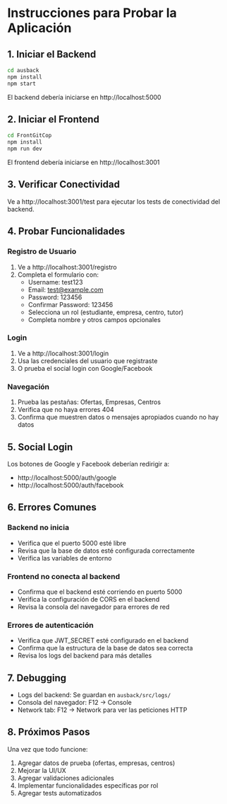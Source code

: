 # Instrucciones para Probar la Aplicación

## 1. Iniciar el Backend

```bash
cd ausback
npm install
npm start
```

El backend debería iniciarse en http://localhost:5000

## 2. Iniciar el Frontend

```bash
cd FrontGitCop
npm install
npm run dev
```

El frontend debería iniciarse en http://localhost:3001

## 3. Verificar Conectividad

Ve a http://localhost:3001/test para ejecutar los tests de conectividad del backend.

## 4. Probar Funcionalidades

### Registro de Usuario
1. Ve a http://localhost:3001/registro
2. Completa el formulario con:
   - Username: test123
   - Email: test@example.com
   - Password: 123456
   - Confirmar Password: 123456
   - Selecciona un rol (estudiante, empresa, centro, tutor)
   - Completa nombre y otros campos opcionales

### Login
1. Ve a http://localhost:3001/login
2. Usa las credenciales del usuario que registraste
3. O prueba el social login con Google/Facebook

### Navegación
1. Prueba las pestañas: Ofertas, Empresas, Centros
2. Verifica que no haya errores 404
3. Confirma que muestren datos o mensajes apropiados cuando no hay datos

## 5. Social Login

Los botones de Google y Facebook deberían redirigir a:
- http://localhost:5000/auth/google
- http://localhost:5000/auth/facebook

## 6. Errores Comunes

### Backend no inicia
- Verifica que el puerto 5000 esté libre
- Revisa que la base de datos esté configurada correctamente
- Verifica las variables de entorno

### Frontend no conecta al backend
- Confirma que el backend esté corriendo en puerto 5000
- Verifica la configuración de CORS en el backend
- Revisa la consola del navegador para errores de red

### Errores de autenticación
- Verifica que JWT_SECRET esté configurado en el backend
- Confirma que la estructura de la base de datos sea correcta
- Revisa los logs del backend para más detalles

## 7. Debugging

- Logs del backend: Se guardan en `ausback/src/logs/`
- Consola del navegador: F12 → Console
- Network tab: F12 → Network para ver las peticiones HTTP

## 8. Próximos Pasos

Una vez que todo funcione:
1. Agregar datos de prueba (ofertas, empresas, centros)
2. Mejorar la UI/UX
3. Agregar validaciones adicionales
4. Implementar funcionalidades específicas por rol
5. Agregar tests automatizados
